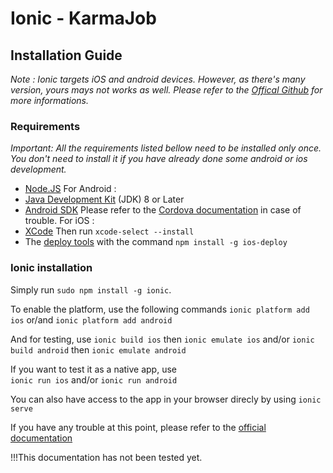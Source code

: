 # Ionic - KarmaJob

## Installation Guide
*Note : Ionic targets iOS and android devices. However, as there's many version, yours mays not works as well. Please refer to the [Offical Github](https://github.com/ionic-team/ionic) for more informations.*

### Requirements
*Important: All the requirements listed bellow need to be installed only once. You don't need to install it if you have already done some android or ios development.*
* [Node.JS](https://nodejs.org/en/)
For Android :
* [Java Development Kit](http://www.oracle.com/technetwork/java/javase/downloads/jdk8-downloads-2133151.html) (JDK) 8 or Later
* [Android SDK](https://developer.android.com/studio/index.html) 
Please refer to the [Cordova documentation](http://cordova.apache.org/docs/en/latest/guide/platforms/android/index.html) in case of trouble.
For iOS : 
* [XCode](https://itunes.apple.com/us/app/xcode/id497799835?mt=12)
Then run `xcode-select --install`
* The [deploy tools](https://www.npmjs.com/package/ios-deploy) with the command `npm install -g ios-deploy`

### Ionic installation
Simply run `sudo npm install -g ionic`.

To enable the platform, use the following commands
`ionic platform add ios`
or/and
`ionic platform add android`

And for testing, use 
`ionic build ios` then `ionic emulate ios`
and/or
`ionic build android` then `ionic emulate android`

If you want to test it as a native app, use  
`ionic run ios`
and/or
`ionic run android`

You can also have access to the app in your browser direcly by using 
`ionic serve`

If you have any trouble at this point, please refer to the [official documentation](http://ionicframework.com/docs/v1/guide/installation.html)

!!!This documentation has not been tested yet.
